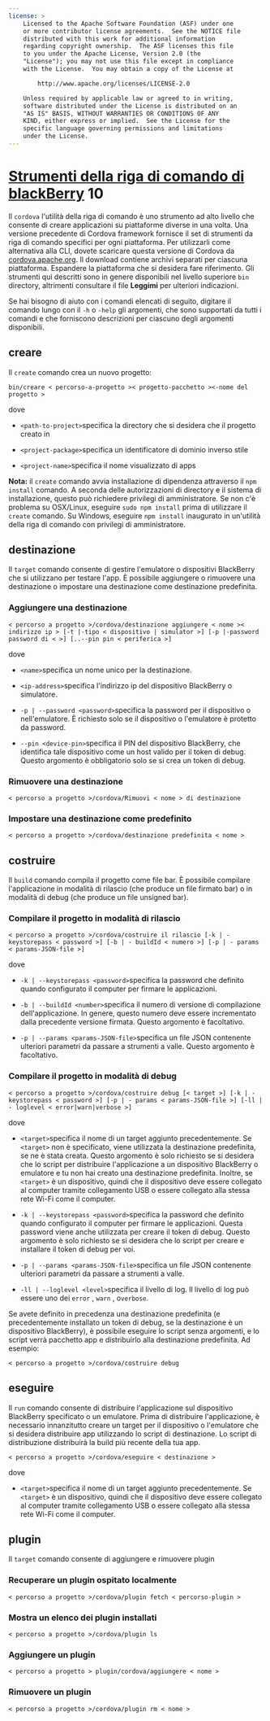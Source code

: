 ```yaml
---
license: >
    Licensed to the Apache Software Foundation (ASF) under one
    or more contributor license agreements.  See the NOTICE file
    distributed with this work for additional information
    regarding copyright ownership.  The ASF licenses this file
    to you under the Apache License, Version 2.0 (the
    "License"); you may not use this file except in compliance
    with the License.  You may obtain a copy of the License at

        http://www.apache.org/licenses/LICENSE-2.0

    Unless required by applicable law or agreed to in writing,
    software distributed under the License is distributed on an
    "AS IS" BASIS, WITHOUT WARRANTIES OR CONDITIONS OF ANY
    KIND, either express or implied.  See the License for the
    specific language governing permissions and limitations
    under the License.
---
```


# <a href="../blackberry/tools.html">Strumenti della riga di comando di blackBerry</a> 10

Il `cordova` l'utilità della riga di comando è uno strumento ad alto livello che consente di creare applicazioni su piattaforme diverse in una volta. Una versione precedente di Cordova framework fornisce il set di strumenti da riga di comando specifici per ogni piattaforma. Per utilizzarli come alternativa alla CLI, dovete scaricare questa versione di Cordova da [cordova.apache.org][1]. Il download contiene archivi separati per ciascuna piattaforma. Espandere la piattaforma che si desidera fare riferimento. Gli strumenti qui descritti sono in genere disponibili nel livello superiore `bin` directory, altrimenti consultare il file **Leggimi** per ulteriori indicazioni.

 [1]: http://cordova.apache.org

Se hai bisogno di aiuto con i comandi elencati di seguito, digitare il comando lungo con il `-h` o `-help` gli argomenti, che sono supportati da tutti i comandi e che forniscono descrizioni per ciascuno degli argomenti disponibili.

## creare

Il `create` comando crea un nuovo progetto:

    bin/creare < percorso-a-progetto >< progetto-pacchetto ><-nome del progetto >
    

dove

*   `<path-to-project>`specifica la directory che si desidera che il progetto creato in

*   `<project-package>`specifica un identificatore di dominio inverso stile

*   `<project-name>`specifica il nome visualizzato di apps

**Nota:** il `create` comando avvia installazione di dipendenza attraverso il `npm install` comando. A seconda delle autorizzazioni di directory e il sistema di installazione, questo può richiedere privilegi di amministratore. Se non c'è problema su OSX/Linux, eseguire `sudo npm install` prima di utilizzare il `create` comando. Su Windows, eseguire `npm install` inaugurato in un'utilità della riga di comando con privilegi di amministratore.

## destinazione

Il `target` comando consente di gestire l'emulatore o dispositivi BlackBerry che si utilizzano per testare l'app. È possibile aggiungere o rimuovere una destinazione o impostare una destinazione come destinazione predefinita.

### Aggiungere una destinazione

    < percorso a progetto >/cordova/destinazione aggiungere < nome >< indirizzo ip > [-t |-tipo < dispositivo | simulator >] [-p |-password password di < >] [..--pin pin < periferica >]
    

dove

*   `<name>`specifica un nome unico per la destinazione.

*   `<ip-address>`specifica l'indirizzo ip del dispositivo BlackBerry o simulatore.

*   `-p | --password <password>`specifica la password per il dispositivo o nell'emulatore. È richiesto solo se il dispositivo o l'emulatore è protetto da password.

*   `--pin <device-pin>`specifica il PIN del dispositivo BlackBerry, che identifica tale dispositivo come un host valido per il token di debug. Questo argomento è obbligatorio solo se si crea un token di debug.

### Rimuovere una destinazione

    < percorso a progetto >/cordova/Rimuovi < nome > di destinazione
    

### Impostare una destinazione come predefinito

    < percorso a progetto >/cordova/destinazione predefinita < nome >
    

## costruire

Il `build` comando compila il progetto come file bar. È possibile compilare l'applicazione in modalità di rilascio (che produce un file firmato bar) o in modalità di debug (che produce un file unsigned bar).

### Compilare il progetto in modalità di rilascio

    < percorso a progetto >/cordova/costruire il rilascio [-k | - keystorepass < password >] [-b | - buildId < numero >] [-p | - params < params-JSON-file >]
    

dove

*   `-k | --keystorepass <password>`specifica la password che definito quando configurato il computer per firmare le applicazioni.

*   `-b | --buildId <number>`specifica il numero di versione di compilazione dell'applicazione. In genere, questo numero deve essere incrementato dalla precedente versione firmata. Questo argomento è facoltativo.

*   `-p | --params <params-JSON-file>`specifica un file JSON contenente ulteriori parametri da passare a strumenti a valle. Questo argomento è facoltativo.

### Compilare il progetto in modalità di debug

    < percorso a progetto >/cordova/costruire debug [< target >] [-k | - keystorepass < password >] [-p | - params < params-JSON-file >] [-ll | - loglevel < error|warn|verbose >]
    

dove

*   `<target>`specifica il nome di un target aggiunto precedentemente. Se `<target>` non è specificato, viene utilizzata la destinazione predefinita, se ne è stata creata. Questo argomento è solo richiesto se si desidera che lo script per distribuire l'applicazione a un dispositivo BlackBerry o emulatore e tu non hai creato una destinazione predefinita. Inoltre, se `<target>` è un dispositivo, quindi che il dispositivo deve essere collegato al computer tramite collegamento USB o essere collegato alla stessa rete Wi-Fi come il computer.

*   `-k | --keystorepass <password>`specifica la password che definito quando configurato il computer per firmare le applicazioni. Questa password viene anche utilizzata per creare il token di debug. Questo argomento è solo richiesto se si desidera che lo script per creare e installare il token di debug per voi.

*   `-p | --params <params-JSON-file>`specifica un file JSON contenente ulteriori parametri da passare a strumenti a valle.

*   `-ll | --loglevel <level>`specifica il livello di log. Il livello di log può essere uno dei `error` , `warn` , o`verbose`.

Se avete definito in precedenza una destinazione predefinita (e precedentemente installato un token di debug, se la destinazione è un dispositivo BlackBerry), è possibile eseguire lo script senza argomenti, e lo script verrà pacchetto app e distribuirlo alla destinazione predefinita. Ad esempio:

    < percorso a progetto >/cordova/costruire debug
    

## eseguire

Il `run` comando consente di distribuire l'applicazione sul dispositivo BlackBerry specificato o un emulatore. Prima di distribuire l'applicazione, è necessario innanzitutto creare un target per il dispositivo o l'emulatore che si desidera distribuire app utilizzando lo script di destinazione. Lo script di distribuzione distribuirà la build più recente della tua app.

    < percorso a progetto >/cordova/eseguire < destinazione >
    

dove

*   `<target>`specifica il nome di un target aggiunto precedentemente. Se `<target>` è un dispositivo, quindi che il dispositivo deve essere collegato al computer tramite collegamento USB o essere collegato alla stessa rete Wi-Fi come il computer.

## plugin

Il `target` comando consente di aggiungere e rimuovere plugin

### Recuperare un plugin ospitato localmente

    < percorso a progetto >/cordova/plugin fetch < percorso-plugin >
    

### Mostra un elenco dei plugin installati

    < percorso a progetto >/cordova/plugin ls
    

### Aggiungere un plugin

    < percorso a progetto > plugin/cordova/aggiungere < nome >
    

### Rimuovere un plugin

    < percorso a progetto >/cordova/plugin rm < nome >